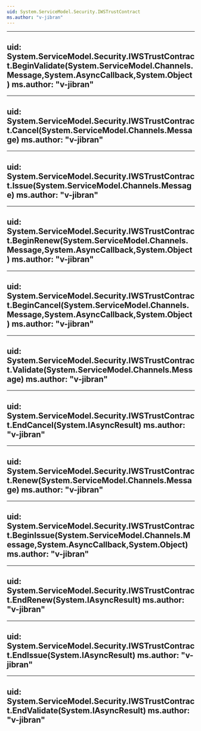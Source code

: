 ```yaml
---
uid: System.ServiceModel.Security.IWSTrustContract
ms.author: "v-jibran"
---
```


---
uid: System.ServiceModel.Security.IWSTrustContract.BeginValidate(System.ServiceModel.Channels.Message,System.AsyncCallback,System.Object)
ms.author: "v-jibran"
---

---
uid: System.ServiceModel.Security.IWSTrustContract.Cancel(System.ServiceModel.Channels.Message)
ms.author: "v-jibran"
---

---
uid: System.ServiceModel.Security.IWSTrustContract.Issue(System.ServiceModel.Channels.Message)
ms.author: "v-jibran"
---

---
uid: System.ServiceModel.Security.IWSTrustContract.BeginRenew(System.ServiceModel.Channels.Message,System.AsyncCallback,System.Object)
ms.author: "v-jibran"
---

---
uid: System.ServiceModel.Security.IWSTrustContract.BeginCancel(System.ServiceModel.Channels.Message,System.AsyncCallback,System.Object)
ms.author: "v-jibran"
---

---
uid: System.ServiceModel.Security.IWSTrustContract.Validate(System.ServiceModel.Channels.Message)
ms.author: "v-jibran"
---

---
uid: System.ServiceModel.Security.IWSTrustContract.EndCancel(System.IAsyncResult)
ms.author: "v-jibran"
---

---
uid: System.ServiceModel.Security.IWSTrustContract.Renew(System.ServiceModel.Channels.Message)
ms.author: "v-jibran"
---

---
uid: System.ServiceModel.Security.IWSTrustContract.BeginIssue(System.ServiceModel.Channels.Message,System.AsyncCallback,System.Object)
ms.author: "v-jibran"
---

---
uid: System.ServiceModel.Security.IWSTrustContract.EndRenew(System.IAsyncResult)
ms.author: "v-jibran"
---

---
uid: System.ServiceModel.Security.IWSTrustContract.EndIssue(System.IAsyncResult)
ms.author: "v-jibran"
---

---
uid: System.ServiceModel.Security.IWSTrustContract.EndValidate(System.IAsyncResult)
ms.author: "v-jibran"
---
